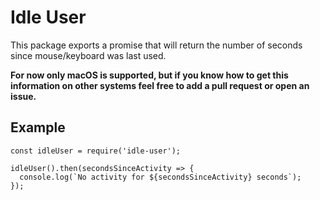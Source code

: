 # Idle User

This package exports a promise that will return the number of seconds since mouse/keyboard was last used.

**For now only macOS is supported, but if you know how to get this information on other systems feel free to add a pull request or open an issue.**

## Example
```
const idleUser = require('idle-user');

idleUser().then(secondsSinceActivity => {
  console.log(`No activity for ${secondsSinceActivity} seconds`);
});
```
